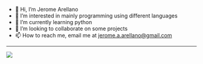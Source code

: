 - 👋 Hi, I’m Jerome Arellano
- 👀 I’m interested in mainly programming using different languages
- 🌱 I’m currently learning python
- 💞️ I’m looking to collaborate on some projects
- 📫 How to reach me, email me at jerome.a.arellano@gmail.com
---
[![](https://visitcount.itsvg.in/api?id=jeromeaarellano&label=Profile%20Views&pretty=true)](https://visitcount.itsvg.in)
<!---
jeromearellano/jeromearellano is a ✨ special ✨ repository because its `README.md` (this file) appears on your GitHub profile.
You can click the Preview link to take a look at your changes.
--->
